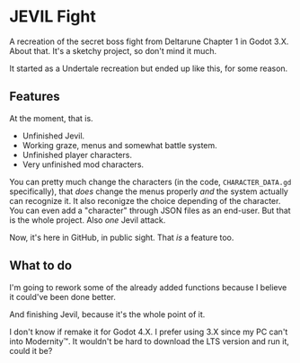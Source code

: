 # JEVIL Fight
A recreation of the secret boss fight from Deltarune Chapter 1 in Godot 3.X. About that. It's a sketchy project, so don't mind it much.

It started as a Undertale recreation but ended up like this, for some reason.

## Features
At the moment, that is.

- Unfinished Jevil.
- Working graze, menus and somewhat battle system.
- Unfinished player characters.
- Very unfinished mod characters.

You can pretty much change the characters (in the code, `CHARACTER_DATA.gd` specifically), that *does* change the menus properly *and* the system actually can recognize it. It also reconigze the choice depending of the character. You can even add a "character" through JSON files as an end-user. But that is the whole project. Also *one* Jevil attack.

Now, it's here in GitHub, in public sight. That *is* a feature too.

## What to do
I'm going to rework some of the already added functions because I believe it could've been done better.

And finishing Jevil, because it's the whole point of it.

I don't know if remake it for Godot 4.X. I prefer using 3.X since my PC can't into Modernity™. It wouldn't be hard to download the LTS version and run it, could it be?
